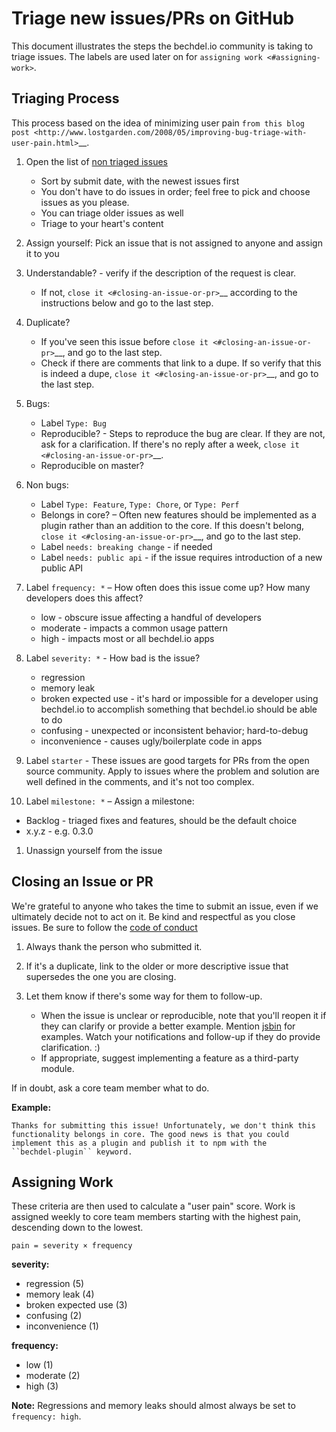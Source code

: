 # Triage new issues/PRs on GitHub

This document illustrates the steps the bechdel.io community is taking to
triage issues. The labels are used later on for `assigning work <#assigning-work>`.

## Triaging Process

This process based on the idea of minimizing user pain `from this blog post <http://www.lostgarden.com/2008/05/improving-bug-triage-with-user-pain.html>`\_\_.

1. Open the list of [non triaged issues](https://github.com/joekarlsson/bechdel-test/issues)

   * Sort by submit date, with the newest issues first
   * You don't have to do issues in order; feel free to pick and
     choose issues as you please.
   * You can triage older issues as well
   * Triage to your heart's content

2. Assign yourself: Pick an issue that is not assigned to anyone and
   assign it to you

3. Understandable? - verify if the description of the request is clear.

   * If not, `close it <#closing-an-issue-or-pr>`\_\_ according to the
     instructions below and go to the last step.

4. Duplicate?

   * If you've seen this issue before `close it <#closing-an-issue-or-pr>`\_\_, and go to the last step.
   * Check if there are comments that link to a dupe. If so verify
     that this is indeed a dupe, `close it <#closing-an-issue-or-pr>`\_\_, and go to the last step.

5. Bugs:

   * Label `Type: Bug`
   * Reproducible? - Steps to reproduce the bug are clear. If they are
     not, ask for a clarification. If there's no reply after a week,
     `close it <#closing-an-issue-or-pr>`\_\_.
   * Reproducible on master?

6. Non bugs:

   * Label `Type: Feature`, `Type: Chore`, or `Type: Perf`
   * Belongs in core? – Often new features should be implemented as a
     plugin rather than an addition to the core. If this doesn't
     belong, `close it <#closing-an-issue-or-pr>`\_\_, and go to the
     last step.
   * Label `needs: breaking change` - if needed
   * Label `needs: public api` - if the issue requires introduction
     of a new public API

7. Label `frequency: *` – How often does this issue come up? How many
   developers does this affect?

   * low - obscure issue affecting a handful of developers
   * moderate - impacts a common usage pattern
   * high - impacts most or all bechdel.io apps

8. Label `severity: *` - How bad is the issue?

   * regression
   * memory leak
   * broken expected use - it's hard or impossible for a developer
     using bechdel.io to accomplish something that bechdel.io should be able
     to do
   * confusing - unexpected or inconsistent behavior; hard-to-debug
   * inconvenience - causes ugly/boilerplate code in apps

9. Label `starter` - These issues are good targets for PRs from the
   open source community. Apply to issues where the problem and
   solution are well defined in the comments, and it's not too complex.

10. Label `milestone: *` – Assign a milestone:

* Backlog - triaged fixes and features, should be the default choice
* x.y.z - e.g. 0.3.0

1. Unassign yourself from the issue

## Closing an Issue or PR

We're grateful to anyone who takes the time to submit an issue, even if
we ultimately decide not to act on it. Be kind and respectful as you
close issues. Be sure to follow the [code of conduct](https://github.com/JoeKarlsson/bechdel-test/blob/develop/CODE_OF_CONDUCT.md)

1. Always thank the person who submitted it.
2. If it's a duplicate, link to the older or more descriptive issue that
   supersedes the one you are closing.
3. Let them know if there's some way for them to follow-up.

   * When the issue is unclear or reproducible, note that you'll reopen
     it if they can clarify or provide a better example. Mention
     [jsbin](https://jsbin.com) for examples. Watch your
     notifications and follow-up if they do provide clarification. :)
   * If appropriate, suggest implementing a feature as a third-party
     module.

If in doubt, ask a core team member what to do.

**Example:**

    Thanks for submitting this issue! Unfortunately, we don't think this
    functionality belongs in core. The good news is that you could
    implement this as a plugin and publish it to npm with the
    ``bechdel-plugin`` keyword.

## Assigning Work

These criteria are then used to calculate a "user pain" score. Work is
assigned weekly to core team members starting with the highest pain,
descending down to the lowest.

    pain = severity × frequency

**severity:**

* regression (5)
* memory leak (4)
* broken expected use (3)
* confusing (2)
* inconvenience (1)

**frequency:**

* low (1)
* moderate (2)
* high (3)

**Note:** Regressions and memory leaks should almost always be set to
`frequency: high`.
